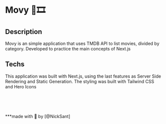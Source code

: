 # Movy 🍿🎞️

## Description
Movy is an simple application that uses TMDB API to list movies, divided by category. Developed to practice the main concepts of Next.js

## Techs
This application was built with Next.js, using the last features as Server Side Rendering and Static Generation. The styling was built with Tailwind CSS and Hero Icons

<br>
<br>
<br>

  ***made with :purple_heart: by [@NickSant]